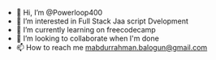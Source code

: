 - 👋 Hi, I’m @Powerloop400
- 👀 I’m interested in Full Stack Jaa script Dvelopment
- 🌱 I’m currently learning on freecodecamp
- 💞️ I’m looking to collaborate when I'm done
- 📫 How to reach me mabdurrahman.balogun@gmail.com

<!---
Powerloop400/Powerloop400 is a ✨ special ✨ repository because its `README.md` (this file) appears on your GitHub profile.
You can click the Preview link to take a look at your changes.
--->
